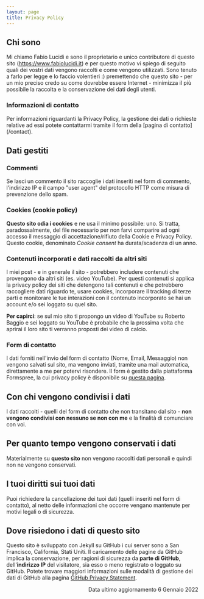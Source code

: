 ```yaml
---
layout: page
title: Privacy Policy
---
```

## Chi sono

Mi chiamo Fabio Lucidi e sono il proprietario e unico contributore di questo sito (https://www.fabiolucidi.it) e per questo motivo vi spiego di seguito quali dei vostri dati vengono raccolti e come vengono utilizzati. Sono tenuto a farlo per legge e lo faccio volentieri :) premettendo che questo sito - per un mio preciso credo su come dovrebbe essere Internet - minimizza il più possibile la raccolta e la conservazione dei dati degli utenti.

<h3>Informazioni di contatto</h3>
Per informazioni riguardanti la Privacy Policy, la gestione dei dati o richieste relative ad essi potete contattarmi tramite il form della [pagina di contatto](/contact).

## Dati gestiti
### Commenti
Se lasci un commento il sito raccoglie i dati inseriti nel form di commento, l'indirizzo IP e il campo "user agent" del protocollo HTTP come misura di prevenzione dello spam.

### Cookies (cookie policy)
**Questo sito odia i cookies** e ne usa il minimo possibile: uno. Si tratta, paradossalmente, del file necessario per non farvi comparire ad ogni accesso il messaggio di accettazione/rifiuto della Cookie e Privacy Policy.
Questo cookie, denominato _Cookie consent_ ha durata/scadenza di un anno.

### Contenuti incorporati e dati raccolti da altri siti
I miei post - e in generale il sito - potrebbero includere contenuti che provengono da altri siti (es. video YouTube). Per questi contenuti si applica la privacy policy dei siti che detengono tali contenuti e che potrebbero raccogliere dati riguardo te, usare cookies, incorporare il tracking di terze parti e monitorare le tue interazioni con il contenuto incorporato se hai un account e/o sei loggato su quel sito.

**Per capirci**: se sul mio sito ti propongo un video di YouTube su Roberto Baggio e sei loggato su YouTube è probabile che la prossima volta che aprirai il loro sito ti verranno proposti dei video di calcio.

### Form di contatto
I dati forniti nell'invio del form di contatto (Nome, Email, Messaggio) non vengono salvati sul sito, ma vengono inviati, tramite una mail automatica, direttamente a me per potervi risondere. Il form è gestito dalla piattaforma Formspree, la cui privacy policy è disponibile su [questa pagina](https://formspree.io/legal/privacy-policy).

## Con chi vengono condivisi i dati
I dati raccolti - quelli del form di contatto che non transitano dal sito - <strong>non vengono condivisi con nessuno se non con me</strong> e la finalità di comunciare con voi.

## Per quanto tempo vengono conservati i dati
Materialmente su **questo sito** non vengono raccolti dati personali e quindi non ne vengono conservati.

## I tuoi diritti sui tuoi dati
Puoi richiedere la cancellazione dei tuoi dati (quelli inseriti nel form di contatto), al netto delle informazioni che occorre vengano mantenute per motivi legali o di sicurezza.

## Dove risiedono i dati di questo sito
Questo sito è sviluppato con Jekyll su GitHub i cui server sono a San Francisco, California, Stati Uniti.
Il caricamento delle pagine da GitHub implica la conservazione, per ragioni di sicurezza da **parte di GitHub**, dell'**indirizzo IP** del visitatore, sia esso o meno registrato o loggato su GitHub. Potete trovare maggiori informazioni sulle modalità di gestione dei dati di GitHub alla pagina [GitHub Privacy Statement](https://docs.github.com/pt/articles/github-privacy-statement).

<div style="text-align: right">Data ultimo aggiornamento 6 Gennaio 2022</div>
